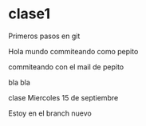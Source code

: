 # clase1
Primeros pasos en git

Hola mundo
commiteando como pepito

commiteando con el mail de pepito

bla bla

clase Miercoles 15 de septiembre

Estoy en el branch nuevo
